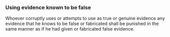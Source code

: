 ### Using evidence known to be false

Whoever corruptly uses or attempts to use as true or genuine evidence any evidence that he knows to be false or fabricated shall be punished in the same manner as if he had given or fabricated false evidence.

